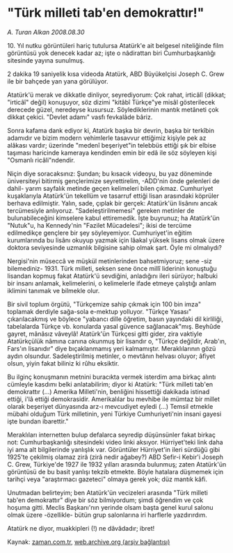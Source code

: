 # "Türk milleti tab'en demokrattır!"

*A. Turan Alkan 2008.08.30*

<tr><td class="metin" colspan="2" style="padding-top: 20px; padding-left: 5px; padding-right: 10px;">10. Yıl nutku görüntüleri hariç tutulursa Atatürk'e ait belgesel niteliğinde film görüntüsü yok denecek kadar az; işte o nâdirattan biri Cumhurbaşkanlığı sitesinde yayına sunulmuş.</td></tr><tr><td class="metin" colspan="2" style="padding-top: 20px; padding-left: 5px; padding-right: 10px;"><p> 2 dakika 19 saniyelik kısa videoda Atatürk, ABD Büyükelçisi Joseph C. Grew ile bir bahçede yan yana görülüyor. 
<p>Atatürk'ü merak ve dikkatle dinliyor, seyrediyorum: Çok rahat, irticâlî (dikkat; "irticâî" değil) konuşuyor, söz dizimi "kitâbî Türkçe"ye misâl gösterilecek derecede güzel, neredeyse kusursuz. Söylediklerinin mantık metâneti çok dikkat çekici. "Devlet adamı" vasfı fevkalâde bâriz.
<p>Sonra kafama dank ediyor ki, Atatürk başka bir devrin, başka bir terkîbin adamıdır ve bizim modern vehimlerle tasavvur ettiğimiz kişiyle pek az alâkası vardır; üzerinde "medenî beşeriyet"in telebbüs ettiği şık bir elbise taşıması haricinde kameraya kendinden emin bir edâ ile söz söyleyen kişi "Osmanlı ricâli"ndendir.
<p>Niçin diye soracaksınız: Şundan; bu kısacık videoyu, bu yaz döneminde üniversiteyi bitirmiş gençlerimize seyrettirelim, -ADD'nin önde gelenleri de dahil- yarım sayfalık metinde geçen kelimeleri bilen çıkmaz. Cumhuriyet kuşaklarıyla Atatürk'ün tekellüm ve tasarruf ettiği lisan arasındaki köprüler berhava edilmiştir. Yalın, sade, çıplak bir gerçek: Atatürk'ün lisânını ancak tercümesiyle anlıyoruz. "Sadeleştirilmemesi" gereken metinler de bulunabileceğini kimselere kabul ettiremedik. İşte buyrunuz; ha Atatürk'ün "Nutuk"u, ha Kennedy'nin "Fazilet Mücadelesi"; ikisi de tercüme edilmedikçe gençlere bir şey söyleyemiyor. Cumhuriyet'in eğitim kurumlarında bu lisânı okuyup yazmak için lâakal yüksek lisans olmak üzere doktora seviyesinde uzmanlık bilgisine sahip olmak şart. Öyle mi olmalıydı?
<p>Nergisi'nin müseccâ ve müşkül metinlerinden bahsetmiyoruz; sene -siz bilemediniz- 1931. Türk milleti, seksen sene önce millî liderinin konuştuğu lisandan kopmuş fakat Atatürk'ü sevdiğini, anladığını ileri sürüyor; halbuki bir insanı anlamak, kelimelerini, o kelimelerle ifade etmeye çalıştığı anlam iklimini tanımak ve bilmekle olur.
<p>Bir sivil toplum örgütü, "Türkçemize sahip çıkmak için 100 bin imza" toplamak derdiyle sağa-sola e-mektup yolluyor. "Türkçe Yasası" çıkarılacakmış ve böylece "yabancı dille öğretim, basın yayındaki dil kirliliği, tabelalarda Türkçe vb. konularda yasal güvence sağlanacak"mış. Beyhûde gayret, mânâsız vâveylâ! Atatürk'ün Türkçesi gitti gider, zira vaktiyle Atatürkçülük nâmına canına okunmuş bir lisandır o, "Türkçe değildir, Arab'ın, Fars'ın lisanıdır" diye bıçaklanmamış yeri kalmamıştır. Meraklılarının gözü aydın olsundur. Sadeleştirilmiş metinler, o mevtânın helvası oluyor; âfiyet olsun, yiyin fakat biliniz ki rûhu eksiktir.
<p>Bu ilginç konuşmanın metnini buracıkta vermek isterdim ama birkaç alıntı cümleyle kasdımı belki anlatabilirim; diyor ki Atatürk: "Türk milleti tab'en demokrattır (...) Amerika Milleti'nin, benliğini hissettiği dakikada istinad ettiği, i'lâ ettiği demokrasidir. Amerikalılar bu mevhibe ile mümtaz bir millet olarak beşeriyet dünyasında arz-ı mevcudiyet eyledi (...) Temsil etmekle mübahi olduğum Türk milletinin, yeni Türkiye Cumhuriyeti'nin insani gayesi işte bundan ibarettir."
<p>Meraklıları internetten bulup defalarca seyredip düşünsünler fakat birkaç not: Cumhurbaşkanlığı sitesindeki video linki aksıyor. Hürriyet'teki link daha iyi ama alt bilgilerinde yanlışlık var. Görüntüler Hürriyet'in ileri sürdüğü gibi 1925'te çekilmiş olamaz zirâ (zirâ nedir ağabey?) ABD Sefir-i Kebir'i Joseph C. Grew, Türkiye'de 1927 ile 1932 yılları arasında bulunmuş; zaten Atatürk'ün görüntüsü de bu basit yanlışı tekzib etmekte. Böyle hatalara düşmemek için tarihçi veya "araştırmacı gazeteci" olmaya gerek yok; düz mantık kâfi.
<p>Unutmadan belirteyim; ben Atatürk'ün vecizeleri arasında "Türk milleti tab'en demokrattır" diye bir söz bilmiyordum; şimdi öğrendim ve çok hoşuma gitti. Meclis Başkanı'nın yerinde olsam başta genel kurul salonu olmak üzere -özellikle- bütün grup salonlarına iri harflerle yazdırırdım.
<p>Atatürk ne diyor, muakkipleri (!) ne dâvâdadır; ibret!<br/></p></p></p></p></p></p></p></p></p></p></td></tr>

Kaynak: [zaman.com.tr](http://zaman.com.tr/yazar.do?yazino=731839), [web.archive.org (arşiv bağlantısı)](http://web.archive.org/web/20080912055105/http://www.zaman.com.tr:80/yazar.do?yazino=731839)
